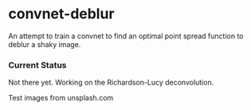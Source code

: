 # convnet-deblur
An attempt to train a convnet to find an optimal point spread function to deblur a shaky image.

### Current Status
Not there yet. Working on the Richardson-Lucy deconvolution.


Test images from unsplash.com
